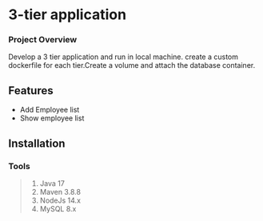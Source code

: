 # 3-tier application
### Project Overview
Develop a 3 tier application and run in local machine. create a custom dockerfile for each tier.Create a volume and attach the database container.
## Features
* Add Employee list
* Show employee list
## Installation 
### Tools
> 1. Java 17
> 2. Maven 3.8.8
> 3. NodeJs 14.x
> 4. MySQL 8.x
